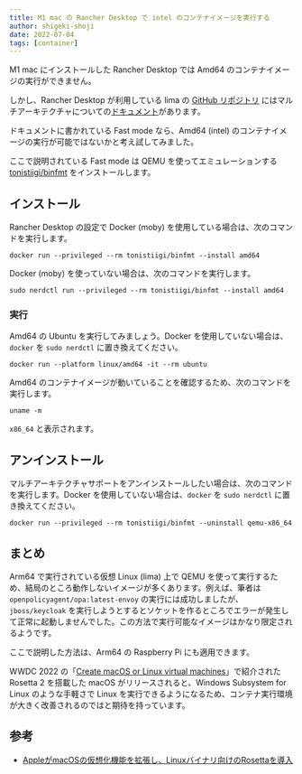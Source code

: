 ```yaml
---
title: M1 mac の Rancher Desktop で intel のコンテナイメージを実行する
author: shigeki-shoji
date: 2022-07-04
tags: [container]
---
```


M1 mac にインストールした Rancher Desktop では Amd64 のコンテナイメージの実行ができません。

しかし、Rancher Desktop が利用している lima の [GitHub リポジトリ](https://github.com/lima-vm/lima) にはマルチアーキテクチャについての[ドキュメント](https://github.com/lima-vm/lima/blob/master/docs/multi-arch.md)があります。

ドキュメントに書かれている Fast mode なら、Amd64 (intel) のコンテナイメージの実行が可能ではないかと考え試してみました。

ここで説明されている Fast mode は QEMU を使ってエミュレーションする [tonistiigi/binfmt](https://hub.docker.com/r/tonistiigi/binfmt) をインストールします。

## インストール

Rancher Desktop の設定で Docker (moby) を使用している場合は、次のコマンドを実行します。

```shell
docker run --privileged --rm tonistiigi/binfmt --install amd64
```

Docker (moby) を使っていない場合は、次のコマンドを実行します。

```shell
sudo nerdctl run --privileged --rm tonistiigi/binfmt --install amd64
```

### 実行

Amd64 の Ubuntu を実行してみましょう。Docker を使用していない場合は、`docker` を `sudo nerdctl` に置き換えてください。

```shell
docker run --platform linux/amd64 -it --rm ubuntu
```

Amd64 のコンテナイメージが動いていることを確認するため、次のコマンドを実行します。

```shell
uname -m
```

`x86_64` と表示されます。

## アンインストール

マルチアーキテクチャサポートをアンインストールしたい場合は、次のコマンドを実行します。Docker を使用していない場合は、`docker` を `sudo nerdctl` に置き換えてください。

```shell
docker run --privileged --rm tonistiigi/binfmt --uninstall qemu-x86_64
```

## まとめ

Arm64 で実行されている仮想 Linux (lima) 上で QEMU を使って実行するため、結局のところ動作しないイメージが多くあります。例えば、筆者は `openpolicyagent/opa:latest-envoy` の実行には成功しましたが、`jboss/keycloak` を実行しようとするとソケットを作るところでエラーが発生して正常に起動しませんでした。この方法で実行可能なイメージはかなり限定されるようです。

ここで説明した方法は、Arm64 の Raspberry Pi にも適用できます。

WWDC 2022 の「[Create macOS or Linux virtual machines](https://developer.apple.com/videos/play/wwdc2022/10002/)」で紹介された Rosetta 2 を搭載した macOS がリリースされると、Windows Subsystem for Linux のような手軽さで Linux を実行できるようになるため、コンテナ実行環境が大きく改善されるのではと期待を持っています。

## 参考

- [AppleがmacOSの仮想化機能を拡張し、Linuxバイナリ向けのRosettaを導入](https://www.infoq.com/jp/news/2022/06/apple-virtualization-framework/)
